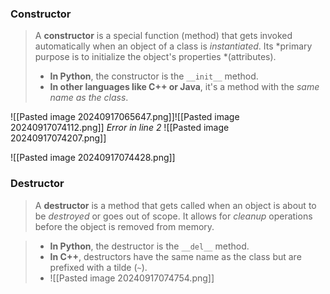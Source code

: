 

### Constructor 
> A **constructor** is a special function (method) that gets invoked automatically when an object of a class is *instantiated*. Its *primary purpose is to initialize the object's properties *(attributes).
> - **In Python**, the constructor is the `__init__` method.
> - **In other languages like C++ or Java**, it's a method with the *same name as the class*.

![[Pasted image 20240917065647.png]]![[Pasted image 20240917074112.png]]
*Error in line 2*
![[Pasted image 20240917074207.png]]

![[Pasted image 20240917074428.png]]

### Destructor 
> A **destructor** is a method that gets called when an object is about to be *destroyed* or goes out of scope. It allows for *cleanup* operations before the object is removed from memory.

>- **In Python**, the destructor is the `__del__` method.
>- **In C++**, destructors have the same name as the class but are prefixed with a tilde (`~`).
>- ![[Pasted image 20240917074754.png]]